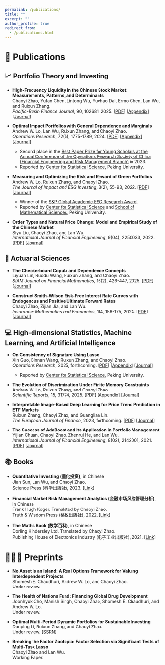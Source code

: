 ```yaml
---
permalink: /publications/
title: ""
excerpt: ""
author_profile: true
redirect_from: 
  - /publications.html
---
```


# 📝 Publications

## 📈 Portfolio Theory and Investing

- **High-Frequency Liquidity in the Chinese Stock Market: Measurements, Patterns, and Determinants**  
  Chaoyi Zhao, Yufan Chen, Lintong Wu, Yuehao Dai, Ermo Chen, Lan Wu, and Ruixun Zhang.  
  *Pacific-Basin Finance Journal*, 90, 102681, 2025. [[PDF](/publication/2025_PBFJ_Liquidity.pdf)] [[Appendix](/publication/2025_PBFJ_Liquidity_Appendix.pdf)] [[Journal](https://www.sciencedirect.com/science/article/pii/S0927538X25000186)]

- **Optimal Impact Portfolios with General Dependence and Marginals**  
  Andrew W. Lo, Lan Wu, Ruixun Zhang, and Chaoyi Zhao.  
  *Operations Research*, 72(5), 1775-1789, 2024. [[PDF](/publication/2024_OR_Induced_Order_Statistics.pdf)] [[Appendix](https://zhaochaoyi.github.io/publication/2024_OR_Induced_Order_Statistics_Appendix.pdf)] [[Journal](https://pubsonline.informs.org/doi/abs/10.1287/opre.2023.0400)]
  + Second place in the [Best Paper Prize for Young Scholars at the Annual Conference of the Operations Research Society of China (Financial Engineering and Risk Management Branch)](https://www.stat-center.pku.edu.cn/en/Events/news_en/1365174.htm) in 2023.
  + Reported by [Center for Statistical Science](https://www.stat-center.pku.edu.cn/xwdt/zxxw/1375261.htm), Peking University.

- **Measuring and Optimizing the Risk and Reward of Green Portfolios**  
  Andrew W. Lo, Ruixun Zhang, and Chaoyi Zhao.  
  *The Journal of Impact and ESG Investing*, 3(2), 55-93, 2022.  [[PDF](/publication/2022_JESG_Carbon.pdf)] [[Journal](https://jesg.pm-research.com/content/early/2022/11/05/jesg.2022.1.062)]  
  + Winner of the [S&P Global Academic ESG Research Award](https://www.pm-research.com/SPGlobal-ESGAward).  
  + Reported by [Center for Statistical Science](https://www.stat-center.pku.edu.cn/xwdt/zxxw/1363706.htm) and [School of Mathematical Sciences](https://www.math.pku.edu.cn/xyxw/145612.htm), Peking University.

- **Order Types and Natural Price Change: Model and Empirical Study of the Chinese Market**  
  Siyu Liu, Chaoyi Zhao, and Lan Wu.  
  *International Journal of Financial Engineering*, 9(04), 2250033, 2022. [[PDF](/publication/2022_IJFE_NPC.pdf)] [[Journal](https://www.worldscientific.com/doi/abs/10.1142/S2424786322500335)]


## 🧓 Actuarial Sciences

- **The Checkerboard Copula and Dependence Concepts**  
  Liyuan Lin, Ruodu Wang, Ruixun Zhang, and Chaoyi Zhao.  
  *SIAM Journal on Financial Mathematics*, 16(2), 426-447, 2025. [[PDF](/publication/2025_SIAM_Checkerboard.pdf)] [[Journal](https://epubs.siam.org/doi/10.1137/24M1656645)]

- **Construct Smith-Wilson Risk-Free Interest Rate Curves with Endogenous and Positive Ultimate Forward Rates**  
  Chaoyi Zhao, Zijian Jia, and Lan Wu.  
  *Insurance: Mathematics and Economics*, 114, 156-175, 2024. [[PDF](/publication/2024_IME_SW.pdf)] [[Journal](https://doi.org/10.1016/j.insmatheco.2023.11.003)] 


## 💻 High-dimensional Statistics, Machine Learning, and Artificial Intelligence

- **On Consistency of Signature Using Lasso**  
  Xin Guo, Binnan Wang, Ruixun Zhang, and Chaoyi Zhao.  
  *Operations Research*, 2025, forthcoming. [[PDF](/publication/2025_OR_Signature.pdf)] [[Appendix](/publication/2025_OR_Signature_Appendix.pdf)] [[Journal](https://pubsonline.informs.org/doi/abs/10.1287/opre.2024.1133)]
  + Reported by [Center for Statistical Science](https://mp.weixin.qq.com/s/1xAbK-xLOPiseJ3hmmez3Q), Peking University.


- **The Evolution of Discrimination Under Finite Memory Constraints**  
  Andrew W. Lo, Ruixun Zhang, and Chaoyi Zhao.  
  *Scientific Reports*, 15, 31774, 2025. [[PDF](/publication/2025_SR_Discrimination.pdf)] [[Appendix](/publication/2025_SR_Discrimination_Appendix.pdf)] [[Journal](https://www.nature.com/articles/s41598-025-17089-9)]
  
- **Interpretable Image-Based Deep Learning for Price Trend Prediction in ETF Markets**  
  Ruixun Zhang, Chaoyi Zhao, and Guanglian Lin.  
  *The European Journal of Finance*, 2023, forthcoming. [[PDF](/publication/2023_EJF_ImageML.pdf)] [[Journal](https://www.tandfonline.com/doi/full/10.1080/1351847X.2023.2275567)]

- **The Success of AdaBoost and its Application in Portfolio Management**  
  Yijian Chuan, Chaoyi Zhao, Zhenrui He, and Lan Wu.  
  *International Journal of Financial Engineering*, 8(02), 2142001, 2021. [[PDF](/publication/2021_IJFE_AdaBoost.pdf)] [[Journal](https://www.worldscientific.com/doi/abs/10.1142/S2424786321420019)] 


## 📚 Books

- **Quantitative Investing (量化投资)**, in Chinese  
  Jian Sun, Lan Wu, and Chaoyi Zhao.  
  Science Press (科学出版社), 2023. [[Link](https://www.ecsponline.com/goods.php?id=221941)]

- **Financial Market Risk Management Analytics (金融市场风险管理分析)**, in Chinese  
  Frank Hugh Koger. Translated by Chaoyi Zhao.  
  Truth & Wisdom Press (格致出版社), 2022. [[Link](https://product.dangdang.com/29435368.html)]

- **The Maths Book (数学百科)**, in Chinese  
  Dorling Kindersley Ltd. Translated by Chaoyi Zhao.  
  Publishing House of Electronics Industry (电子工业出版社), 2021. [[Link](https://www.phei.com.cn/module/goods/wssd_content.jsp?bookid=59565)]



# 👩🏽‍💻 Preprints



- **No Asset Is an Island: A Real Options Framework for Valuing Interdependent Projects**  
  Shomesh E. Chaudhuri, Andrew W. Lo, and Chaoyi Zhao.  
  Under review.
  
- **The Health of Nations Fund: Financing Global Drug Development**  
  Joonhyuk Cho, Manish Singh, Chaoyi Zhao, Shomesh E. Chaudhuri, and Andrew W. Lo.  
  Under review. 

- **Optimal Multi-Period Dynamic Portfolios for Sustainable Investing**  
  Danping Li, Ruixun Zhang, and Chaoyi Zhao.  
  Under review. [[SSRN](https://papers.ssrn.com/sol3/papers.cfm?abstract_id=5531464)]

- **Breaking the Factor Zootopia: Factor Selection via Significant Tests of Multi-Task Lasso**  
  Chaoyi Zhao and Lan Wu.  
  Working Paper. 
